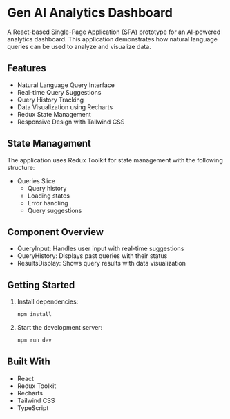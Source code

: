 # Gen AI Analytics Dashboard

A React-based Single-Page Application (SPA) prototype for an AI-powered analytics dashboard. This application demonstrates how natural language queries can be used to analyze and visualize data.

## Features

- Natural Language Query Interface
- Real-time Query Suggestions
- Query History Tracking
- Data Visualization using Recharts
- Redux State Management
- Responsive Design with Tailwind CSS

## State Management

The application uses Redux Toolkit for state management with the following structure:

- Queries Slice
  - Query history
  - Loading states
  - Error handling
  - Query suggestions

## Component Overview

- QueryInput: Handles user input with real-time suggestions
- QueryHistory: Displays past queries with their status
- ResultsDisplay: Shows query results with data visualization

## Getting Started

1. Install dependencies:

   ```bash
   npm install
   ```

2. Start the development server:
   ```bash
   npm run dev
   ```

## Built With

- React
- Redux Toolkit
- Recharts
- Tailwind CSS
- TypeScript
